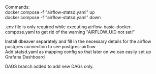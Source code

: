 Commands: <br>
docker compose -f "airflow-statsd.yaml" up <br>
docker compose -f "airflow-statsd.yaml" down

.env file is only required while executing airflow-basic-docker-compose.yaml to get rid of the warning "AIRFLOW_UID not set!"

Install dbeaver separately and fill in the necessary details for the airflow postgres connection to see postgres-airflow <br>
Add  statsd.yaml as mapping config so that later on we can easily set up Grafana Dashboard

DAGS branch added to add new DAGs only.
